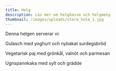 ```yaml
---
title: Helg
description: Läs mer om helgkasse och helgmeny
thumbnail: /images/uploads/stora_holm_1.jpg
---
```

Denna helgen serverar vi:

Gulasch med yoghurt och nybakat surdegsbröd

Vegetarisk paj med grönkål, valnöt och parmesan

Ugnspannkaka med sylt och grädde